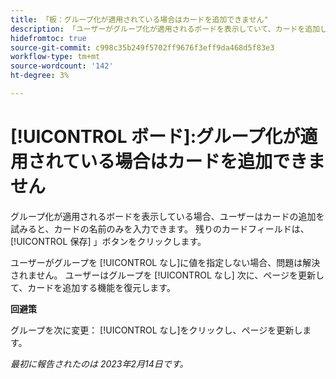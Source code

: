 ```yaml
---
title: 「板：グループ化が適用されている場合はカードを追加できません"
description: 「ユーザーがグループ化が適用されるボードを表示していて、カードを追加しようとした場合、ユーザーはカードの名前のみを入力できます。 残りのカードフィールドは、保存ボタンを含め、無効になっています。」
hidefromtoc: true
source-git-commit: c998c35b249f5702ff9676f3eff9da468d5f83e3
workflow-type: tm+mt
source-wordcount: '142'
ht-degree: 3%

---
```



# [!UICONTROL ボード]:グループ化が適用されている場合はカードを追加できません

グループ化が適用されるボードを表示している場合、ユーザーはカードの追加を試みると、カードの名前のみを入力できます。 残りのカードフィールドは、 [!UICONTROL 保存] 」ボタンをクリックします。

ユーザーがグループを [!UICONTROL なし]に値を指定しない場合、問題は解決されません。 ユーザーはグループを [!UICONTROL なし] 次に、ページを更新して、カードを追加する機能を復元します。

**回避策**

グループを次に変更： [!UICONTROL なし]をクリックし、ページを更新します。

_最初に報告されたのは 2023年2月14日です。_

